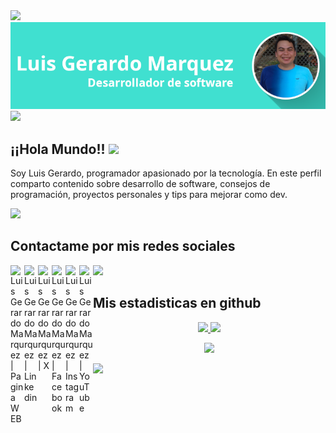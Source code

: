 <img src="https://user-images.githubusercontent.com/73097560/115834477-dbab4500-a447-11eb-908a-139a6edaec5c.gif"/>
<img src="https://raw.githubusercontent.com/AlgorithmHappy/AlgorithmHappy/refs/heads/main/assets/Mi%20banner%20con%20foto.png"/>
<img src="https://user-images.githubusercontent.com/73097560/115834477-dbab4500-a447-11eb-908a-139a6edaec5c.gif"/>

## ¡¡Hola Mundo!! <img src="https://github.com/TheDudeThatCode/TheDudeThatCode/blob/master/Assets/Earth.gif" width="24px">
Soy Luis Gerardo, programador apasionado por la tecnología. En este perfil comparto contenido sobre desarrollo de software, consejos de programación, proyectos personales y tips para mejorar como dev.

<img src="https://user-images.githubusercontent.com/73097560/115834477-dbab4500-a447-11eb-908a-139a6edaec5c.gif"/>

## Contactame por mis redes sociales

<a href="https://www.gerardomarquez.dev/">
  <img align="left" alt="Luis Gerardo Marquez | Pagina WEB" width="22px" src="https://www.gerardomarquez.dev/assets/web.svg" />
</a>
<a href="https://www.linkedin.com/in/luis-marquez-168080177/">
  <img align="left" alt="Luis Gerardo Marquez | Linkedin" width="22px" src="https://www.gerardomarquez.dev/assets/linkedin.svg" />
</a>
<a href="https://x.com/lgerardomarquez">
  <img align="left" alt="Luis Gerardo Marquez | X" width="22px" src="https://www.gerardomarquez.dev/assets/x.svg" />
</a>
<a href="https://www.facebook.com/people/Gerardo-Marquez-Dev/61578969874237">
  <img align="left" alt="Luis Gerardo Marquez | Facebook" width="22px" src="https://www.gerardomarquez.dev/assets/facebook.svg" />
</a>
<a href="https://www.instagram.com/gerardomarquezdev">
  <img align="left" alt="Luis Gerardo Marquez | Instagram" width="22px" src="https://www.gerardomarquez.dev/assets/instagram.svg" />
</a>
<a href="https://www.youtube.com/@LGerardoMarquez">
  <img align="left" alt="Luis Gerardo Marquez | YouTube" width="22px" src="https://www.gerardomarquez.dev/assets/youtube.svg" />
</a>

<img src="https://user-images.githubusercontent.com/73097560/115834477-dbab4500-a447-11eb-908a-139a6edaec5c.gif"/>

## Mis estadisticas en github

<p align="center">
<a href="https://github.com/AVS1508">
  <img height="180em" src="https://github-readme-stats-eight-theta.vercel.app/api?username=AlgorithmHappy&show_icons=true&theme=graywhite&include_all_commits=true&count_private=true"/>
  <img height="180em" src="https://github-readme-stats-eight-theta.vercel.app/api/top-langs/?username=AlgorithmHappy&layout=compact&langs_count=8&theme=graywhite"/>
</a>
</p>

<div align=center>
  
![](https://github-profile-summary-cards.vercel.app/api/cards/profile-details?username=AlgorithmHappy&theme=nord_bright)
  
 </div>

<img src="https://user-images.githubusercontent.com/73097560/115834477-dbab4500-a447-11eb-908a-139a6edaec5c.gif"/>
